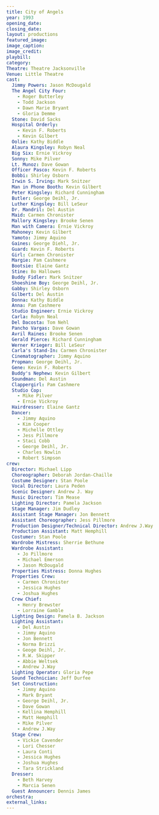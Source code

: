 ```yaml
---
title: City of Angels
year: 1993
opening_date: 
closing_date: 
layout: productions
featured_image: 
image_caption:
image_credit:
playbill: 
category: 
Theatre: Theatre Jacksonville
Venue: Little Theatre
cast:
  Jimmy Powers: Jason McDougald
  The Angel City Four:
    - Roger Butterley
    - Todd Jackson
    - Dawn Marie Bryant
    - Gloria Demme
  Stone: David Sacks
  Hospital Orderly:
    - Kevin F. Roberts
    - Kevin Gilbert
  Oolie: Kathy Biddle
  Alaura Kingsley: Robyn Neal
  Big Six: Ernie Vickroy
  Sonny: Mike Pilver
  Lt. Munoz: Dave Gowan
  Officer Pasco: Kevin F. Roberts
  Bobbi: Shirley Osborn
  Irwin S. Irving: Mark Snitzer
  Man in Phone Booth: Kevin Gilbert
  Peter Kingsley: Richard Cunningham
  Butler: George Deihl, Jr.
  Luther Kingsley: Bill LeSeur
  Dr. Mandril: Del Austin
  Maid: Carmen Chronister
  Mallory Kingsley: Brooke Senen
  Man with Camera: Ernie Vickroy
  Mahoney: Kevin Gilbert
  Yamoto: Jimmy Aquino
  Gaines: George Diehl, Jr. 
  Guard: Kevin F. Roberts
  Girl: Carmen Chronister
  Margie: Pam Cashmere
  Bootsie: Elaine Gantz
  Stine: Bo Hallowes
  Buddy Fidler: Mark Snitzer
  Shoeshine Boy: George Deihl, Jr.
  Gabby: Shirley Osborn
  Gilbert: Del Austin
  Donna: Kathy Biddle
  Anna: Pam Cashmere
  Studio Engineer: Ernie Vickroy
  Carla: Robyn Neal
  Del Dacosta: Tom Nehl
  Pancho Vargas: Dave Gowan
  Avril Raines: Brooke Senen
  Gerald Pierce: Richard Cunningham
  Werner Krieger: Bill LeSeur
  Carla's Stand-In: Carmen Chronister
  Cinematographer: Jimmy Aquino
  Propman: George Deihl, Jr.
  Gene: Kevin F. Roberts
  Buddy's Nephew: Kevin Gilbert
  Soundman: Del Austin
  Clappergirl: Pam Cashmere
  Studio Cop:
    - Mike Pilver
    - Ernie Vickroy
  Hairdresser: Elaine Gantz
  Dancer:
    - Jimmy Aquino
    - Kim Cooper
    - Michelle Ottley
    - Jess Pillmore
    - Staci Cobb
    - George Deihl, Jr.
    - Charles Nowlin
    - Robert Simpson
crew:
  Director: Michael Lipp
  Choreographer: Deborah Jordan-Chaille
  Costume Designer: Stan Poole
  Vocal Director: Laura Peden
  Scenic Designer: Andrew J. Way
  Music Director: Tim Mease
  Lighting Director: Pamela Jackson
  Stage Manager: Jim Dudley
  Assistant Stage Manager: Jon Bennett
  Assistant Choreographer: Jess Pillmore
  Production Designer/Technical Director: Andrew J.Way
  Production Assistant: Matt Hemphill
  Costumer: Stan Poole
  Wardrobe Mistress: Sherrie Bethune
  Wardrobe Assistant:
    - Jo Pillmore
    - Michael Emerson
    - Jason McDougald
  Properties Mistress: Donna Hughes
  Properties Crew:
    - Carmen Chronister
    - Jessica Hughes
    - Joshua Hughes
  Crew Chief:
    - Henry Brewster
    - Lorraine Gamble
  Lighting Design: Pamela B. Jackson
  Lighting Assistant:
    - Del Austin
    - Jimmy Aquino
    - Jon Bennett
    - Norma Brizzi
    - Geoge Deihl, Jr.
    - R.W. Skipper
    - Abbie Weltsek
    - Andrew J.Way
  Lighting Operator: Gloria Pepe
  Sound Technician: Jeff Durfee
  Set Construction:
    - Jimmy Aquino
    - Mark Bryant
    - George Deihl, Jr.
    - Dave Gowan
    - Kellina Hemphill
    - Matt Hemphill
    - Mike Pilver
    - Andrew J.Way
  Stage Crew:
    - Vickie Cavender
    - Lori Chesser
    - Laura Conti
    - Jessica Hughes
    - Joshua Hughes
    - Tara Strickland
  Dresser:
    - Beth Harvey
    - Marcia Senen
  Guest Announcer: Dennis James
orchestra:
external_links:
---
```



